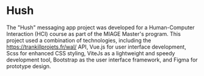 # Hush
The "Hush" messaging app project was developed for a Human-Computer Interaction (HCI) course as part of the MIAGE Master's program. This project used a combination of technologies, including the https://trankillprojets.fr/wal/ API, Vue.js for user interface development, Scss for enhanced CSS styling, ViteJs as a lightweight and speedy development tool, Bootstrap as the user interface framework, and Figma for prototype design.
